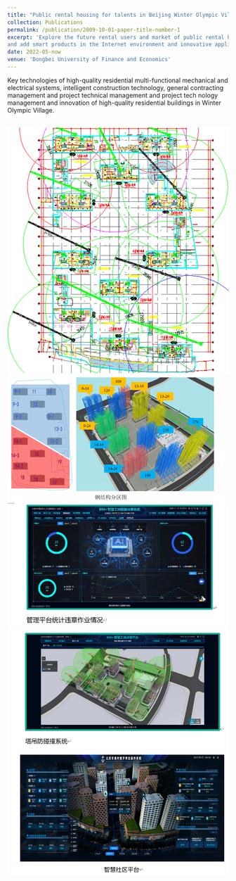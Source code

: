 ```yaml
---
title: "Public rental housing for talents in Beijing Winter Olympic Village"
collection: Publications
permalink: /publication/2009-10-01-paper-title-number-1
excerpt: 'Explore the future rental users and market of public rental housing, make targeted innovative build ing analysis, update 
and add smart products in the Internet environment and innovative applications.'
date: 2022-05-now
venue: 'Dongbei University of Finance and Economics'
---
```

Key technologies of high-quality residential multi-functional mechanical and electrical systems, intelligent construction technology, 
general contracting management and project technical management and project tech nology management and innovation of high-quality 
residential buildings in Winter Olympic Village.

<br/><img src='/images/dongao11.png'><br/><img src='/images/dongao22.png'><br/><img src='/images/dongao33.png'><br/><img src='/images/dongao44.png'><br/><img src='/images/dongao55.png'>

